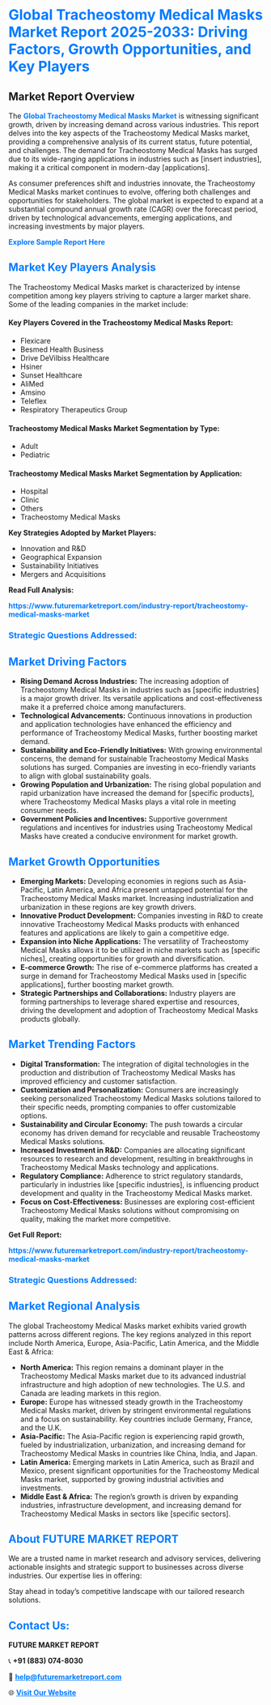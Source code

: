 <h1 style="color: #007BFF;">Global Tracheostomy Medical Masks Market Report 2025-2033: Driving Factors, Growth Opportunities, and Key Players</h1>

<section id="overview">
<h2>Market Report Overview</h2>
<p>The <a href="https://www.futuremarketreport.com/industry-report/tracheostomy-medical-masks-market" style="color: #007BFF; text-decoration: none;"><strong>Global Tracheostomy Medical Masks Market</strong></a> is witnessing significant growth, driven by increasing demand across various industries. This report delves into the key aspects of the Tracheostomy Medical Masks market, providing a comprehensive analysis of its current status, future potential, and challenges. The demand for Tracheostomy Medical Masks has surged due to its wide-ranging applications in industries such as [insert industries], making it a critical component in modern-day [applications].</p>
<p>As consumer preferences shift and industries innovate, the Tracheostomy Medical Masks market continues to evolve, offering both challenges and opportunities for stakeholders. The global market is expected to expand at a substantial compound annual growth rate (CAGR) over the forecast period, driven by technological advancements, emerging applications, and increasing investments by major players.</p>
</section>

<section id="overview">
<p><a href="https://www.futuremarketreport.com/request-sample/reportId=123480" style="color: #007BFF; text-decoration: none;"><strong>Explore Sample Report Here</strong></a></p>
</section>

<section id="key-players">
<h2 style="color: #007BFF;">Market Key Players Analysis</h2>
<p>The Tracheostomy Medical Masks market is characterized by intense competition among key players striving to capture a larger market share. Some of the leading companies in the market include:</p>
<h4>Key Players Covered in the Tracheostomy Medical Masks Report:</h4>
<ul><li>Flexicare</li><li>Besmed Health Business</li><li>Drive DeVilbiss Healthcare</li><li>Hsiner</li><li>Sunset Healthcare</li><li>AliMed</li><li>Amsino</li><li>Teleflex</li><li>Respiratory Therapeutics Group</li></ul>
<h4>Tracheostomy Medical Masks Market Segmentation by Type:</h4>
<ul><li>Adult</li><li>Pediatric</li></ul>

<h4>Tracheostomy Medical Masks Market Segmentation by Application:</h4>
<ul><li>Hospital</li><li>Clinic</li><li>Others</li><li>Tracheostomy Medical Masks</li></ul>
<p><strong>Key Strategies Adopted by Market Players:</strong></p>
<ul>
<li>Innovation and R&D</li>
<li>Geographical Expansion</li>
<li>Sustainability Initiatives</li>
<li>Mergers and Acquisitions</li>
</ul>
</section>

<section>
<p><strong>Read Full Analysis: </strong></p><a href="https://www.futuremarketreport.com/industry-report/tracheostomy-medical-masks-market" style="color: #007BFF; text-decoration: none;"><strong>https://www.futuremarketreport.com/industry-report/tracheostomy-medical-masks-market</strong></a>
<h3 style="color: #007BFF;">Strategic Questions Addressed:</h3>
</section>

<section id="driving-factors">
<h2 style="color: #007BFF;">Market Driving Factors</h2>
<ul>
<li><strong>Rising Demand Across Industries:</strong> The increasing adoption of Tracheostomy Medical Masks in industries such as [specific industries] is a major growth driver. Its versatile applications and cost-effectiveness make it a preferred choice among manufacturers.</li>
<li><strong>Technological Advancements:</strong> Continuous innovations in production and application technologies have enhanced the efficiency and performance of Tracheostomy Medical Masks, further boosting market demand.</li>
<li><strong>Sustainability and Eco-Friendly Initiatives:</strong> With growing environmental concerns, the demand for sustainable Tracheostomy Medical Masks solutions has surged. Companies are investing in eco-friendly variants to align with global sustainability goals.</li>
<li><strong>Growing Population and Urbanization:</strong> The rising global population and rapid urbanization have increased the demand for [specific products], where Tracheostomy Medical Masks plays a vital role in meeting consumer needs.</li>
<li><strong>Government Policies and Incentives:</strong> Supportive government regulations and incentives for industries using Tracheostomy Medical Masks have created a conducive environment for market growth.</li>
</ul>
</section>

<section id="growth-opportunities">
<h2 style="color: #007BFF;">Market Growth Opportunities</h2>
<ul>
<li><strong>Emerging Markets:</strong> Developing economies in regions such as Asia-Pacific, Latin America, and Africa present untapped potential for the Tracheostomy Medical Masks market. Increasing industrialization and urbanization in these regions are key growth drivers.</li>
<li><strong>Innovative Product Development:</strong> Companies investing in R&D to create innovative Tracheostomy Medical Masks products with enhanced features and applications are likely to gain a competitive edge.</li>
<li><strong>Expansion into Niche Applications:</strong> The versatility of Tracheostomy Medical Masks allows it to be utilized in niche markets such as [specific niches], creating opportunities for growth and diversification.</li>
<li><strong>E-commerce Growth:</strong> The rise of e-commerce platforms has created a surge in demand for Tracheostomy Medical Masks used in [specific applications], further boosting market growth.</li>
<li><strong>Strategic Partnerships and Collaborations:</strong> Industry players are forming partnerships to leverage shared expertise and resources, driving the development and adoption of Tracheostomy Medical Masks products globally.</li>
</ul>
</section>

<section id="trending-factors">
<h2 style="color: #007BFF;">Market Trending Factors</h2>
<ul>
<li><strong>Digital Transformation:</strong> The integration of digital technologies in the production and distribution of Tracheostomy Medical Masks has improved efficiency and customer satisfaction.</li>
<li><strong>Customization and Personalization:</strong> Consumers are increasingly seeking personalized Tracheostomy Medical Masks solutions tailored to their specific needs, prompting companies to offer customizable options.</li>
<li><strong>Sustainability and Circular Economy:</strong> The push towards a circular economy has driven demand for recyclable and reusable Tracheostomy Medical Masks solutions.</li>
<li><strong>Increased Investment in R&D:</strong> Companies are allocating significant resources to research and development, resulting in breakthroughs in Tracheostomy Medical Masks technology and applications.</li>
<li><strong>Regulatory Compliance:</strong> Adherence to strict regulatory standards, particularly in industries like [specific industries], is influencing product development and quality in the Tracheostomy Medical Masks market.</li>
<li><strong>Focus on Cost-Effectiveness:</strong> Businesses are exploring cost-efficient Tracheostomy Medical Masks solutions without compromising on quality, making the market more competitive.</li>
</ul>
</section>

<section>
<p><strong>Get Full Report: </strong></p><a href="https://www.futuremarketreport.com/industry-report/tracheostomy-medical-masks-market" style="color: #007BFF; text-decoration: none;"><strong>https://www.futuremarketreport.com/industry-report/tracheostomy-medical-masks-market</strong></a>
<h3 style="color: #007BFF;">Strategic Questions Addressed:</h3>
</section>


<section id="regional-analysis">
<h2 style="color: #007BFF;">Market Regional Analysis</h2>
<p>The global Tracheostomy Medical Masks market exhibits varied growth patterns across different regions. The key regions analyzed in this report include North America, Europe, Asia-Pacific, Latin America, and the Middle East & Africa:</p>
<ul>
<li><strong>North America:</strong> This region remains a dominant player in the Tracheostomy Medical Masks market due to its advanced industrial infrastructure and high adoption of new technologies. The U.S. and Canada are leading markets in this region.</li>
<li><strong>Europe:</strong> Europe has witnessed steady growth in the Tracheostomy Medical Masks market, driven by stringent environmental regulations and a focus on sustainability. Key countries include Germany, France, and the U.K.</li>
<li><strong>Asia-Pacific:</strong> The Asia-Pacific region is experiencing rapid growth, fueled by industrialization, urbanization, and increasing demand for Tracheostomy Medical Masks in countries like China, India, and Japan.</li>
<li><strong>Latin America:</strong> Emerging markets in Latin America, such as Brazil and Mexico, present significant opportunities for the Tracheostomy Medical Masks market, supported by growing industrial activities and investments.</li>
<li><strong>Middle East & Africa:</strong> The region’s growth is driven by expanding industries, infrastructure development, and increasing demand for Tracheostomy Medical Masks in sectors like [specific sectors].</li>
</ul>
</section>

<footer>
<h2 style="color: #007BFF;">About FUTURE MARKET REPORT</h2>
<p>We are a trusted name in market research and advisory services, delivering actionable insights and strategic support to businesses across diverse industries. Our expertise lies in offering:</p>

<p>Stay ahead in today’s competitive landscape with our tailored research solutions.</p>

<h2 style="color: #007BFF;">Contact Us:</h2>
<p><strong>FUTURE MARKET REPORT</strong></p>
<p>📞 <strong>+91 (883) 074-8030</strong></p>
<p>📧 <strong><a href="mailto:help@futuremarketreport.com" style="color: #007BFF;">help@futuremarketreport.com</a></strong></p>
<p>🌐 <strong><a href="https://www.futuremarketreport.com/" style="color: #007BFF;">Visit Our Website</a></strong></p>
</footer>